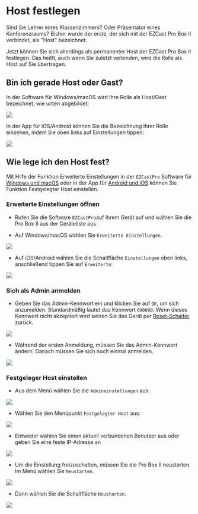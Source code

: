 # Host festlegen

Sind Sie Lehrer eines Klassenzimmers? Oder Präsentator eines Konferenzraums? Bisher wurde der erste, der sich mit der EZCast Pro Box II verbindet, als "Host" bezeichnet.

Jetzt können Sie sich allerdings als permanenter Host der EZCast Pro Box II festlegen. Das heißt, auch wenn Sie zuletzt verbinden, wird die Rolle als Host auf Sie übertragen.

## Bin ich gerade Host oder Gast?

In der Software für Windows/macOS wird Ihre Rolle als Host/Gast bezeichnet, wie unten abgebildet:

![](/assets/img/AppRolle-Host.png)

In der App für iOS/Android können Sie die Bezeichnung Ihrer Rolle einsehen, indem Sie oben links auf Einstellungen tippen:

![](/assets/img/App-IosAndroidHost.png)

## Wie lege ich den Host fest?

Mit Hilfe der Funktion Erweiterte Einstellungen in der `EZCastPro` Software für [Windows und macOS](quickstart.md#InstallSoftware) oder in der App für [Android und iOS](quickstart.md#InstallApp) können Sie Funktion Festgelegter Host einstellen.

### Erweiterte Einstellungen öffnen

* Rufen Sie die Software `EZCastPro`auf Ihrem Gerät auf und wählen Sie die Pro Box II aus der Geräteliste aus.

* Auf Windows/macOS wählen Sie `Erweiterte Einstellungen`.

![](/assets/img/Win-App-Advanced-Settings.png)

* Auf iOS/Android wählen Sie die Schaltfläche `Einstellungen` oben links, anschließend tippen Sie auf `Erweiterte`:

![](/assets/img/iOS_adv-settings.png)

### Sich als Admin anmelden

* Geben Sie das Admin-Kennwort ein und klicken Sie auf `OK`, um sich anzumelden. Standardmäßig lautet das Kennwort `000000`. Wenn dieses Kennwort nicht akzeptiert wird setzen Sie das Gerät per [Reset-Schalter](reset.md#zurücksetzen-per-reset-schalter) zurück.

![](/assets/img/EZCastII_Login.png)

* Während der ersten Anmeldung, müssen Sie das Admin-Kennwort ändern. Danach müssen Sie sich noch einmal anmelden.

![](/assets/img/new_password.png)

### Festgeleger Host einstellen

* Aus dem Menü wählen Sie die `Admineinstellungen` aus:

![](/assets/img/ezcastpro.II.select.admineinstellungen.png)

* Wählen Sie den Menüpunkt `Festgelegter Host` aus:

![](/assets/img/ezcastpro.II.admineinstellungen.fixedhost.png)

* Entweder wählen Sie einen aktuell verbundenen Benutzer aus oder geben Sie eine feste IP-Adresse an

![](/assets/img/ProIIStick_Fixedhost.Select.png)

* Um die Einstellung freizuschalten, müssen Sie die Pro Box II neustarten. Im Menü wählen Sie `Neustarten`.

![](/assets/img/prostickII_menu.neustart.png)

* Dann wählen Sie die Schaltfläche `Neustarten`.

![](/assets/img/restart.jpg)

